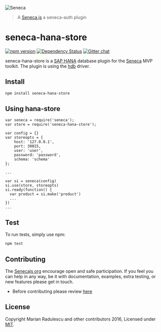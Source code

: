 ![Seneca](http://senecajs.org/files/assets/seneca-logo.png)
> A [Seneca.js](https://github.com/senecajs/) a seneca-auth plugin

# seneca-hana-store

[![npm version][npm-badge]][npm-url]
[![Dependency Status][david-badge]][david-url]
[![Gitter chat][gitter-badge]][gitter-url]

seneca-hana-store is a [SAP HANA][sapcom] database plugin for the [Seneca][seneca] MVP toolkit. The plugin is using the
[hdb][nodehdb] driver.

## Install

```sh
npm install seneca-hana-store
```


## Using hana-store

    var seneca = require('seneca');
    var store = require('seneca-hana-store');

    var config = {}
    var storeopts = {
        host: '127.0.0.1',
        port: 30015,
        user: 'user',
        password: 'password',
        schema: 'schema'
    };

    ...

    var si = seneca(config)
    si.use(store, storeopts)
    si.ready(function() {
      var product = si.make('product')
      ...
    })
    ...
    
## Test

To run tests, simply use npm:

```sh
npm test
```

## Contributing

The [Senecajs org](https://github.com/senecajs/) encourage open and safe participation. 
If you feel you can help in any way, be it with documentation, examples, 
extra testing, or new features please get in touch. 
- Before contributing please review [here](http://senecajs.org/contribute/code-of-conduct.html)  
    

##  License

Copyright Marian Radulescu and other contributors 2016, Licensed under [MIT][].

[MIT]: ./LICENSE
[npm-badge]: https://badge.fury.io/js/seneca-hana-store.svg
[npm-url]: https://badge.fury.io/js/seneca-hana-store
[david-badge]: https://david-dm.org/senecajs-labs/seneca-hana-store.svg
[david-url]: https://david-dm.org/senecajs-labs/seneca-hana-store
[gitter-badge]: https://badges.gitter.im/senecajs/seneca.png
[gitter-url]: https://gitter.im/senecajs/seneca

[sapcom]: http://discover.sap.com/hana/en-us/index.html
[seneca]: http://senecajs.org/
[nodehdb]: https://github.com/SAP/node-hdb.git

